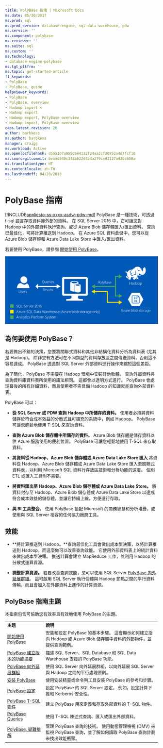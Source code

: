 ```yaml
---
title: PolyBase 指南 | Microsoft Docs
ms.date: 05/30/2017
ms.prod: sql
ms.prod_service: database-engine, sql-data-warehouse, pdw
ms.service: ''
ms.component: polybase
ms.reviewer: ''
ms.suite: sql
ms.custom: ''
ms.technology:
- database-engine-polybase
ms.tgt_pltfrm: ''
ms.topic: get-started-article
f1_keywords:
- PolyBase
- PolyBase, guide
helpviewer_keywords:
- PolyBase
- PolyBase, overview
- Hadoop import ×
- Hadoop export
- Hadoop export, PolyBase overview
- Hadoop import, PolyBase overview
caps.latest.revision: 26
author: barbkess
ms.author: barbkess
manager: craigg
ms.workload: Active
ms.openlocfilehash: d5aa107a95505e4132f24aa2cf20952a4d7fcf10
ms.sourcegitcommit: beaad940c348ab22d4b4a279ced3137ad30c658a
ms.translationtype: HT
ms.contentlocale: zh-TW
ms.lasthandoff: 04/20/2018
---
```

# <a name="polybase-guide"></a>PolyBase 指南
[!INCLUDE[appliesto-ss-xxxx-asdw-pdw-md](../../includes/appliesto-ss-xxxx-asdw-pdw-md.md)]
  PolyBase 是一種技術，可透過 t-sql 語言存取資料庫外部的資料。  在 SQL Server 2016 中，它可讓您對 Hadoop 中的外部資料執行查詢，或從 Azure Blob 儲存體匯入/匯出資料。 查詢已最佳化，可將計算推送到 Hadoop。 在 Azure SQL 資料倉儲中，您可以從 Azure Blob 儲存體和 Azure Data Lake Store 中匯入/匯出資料。
  
  
 若要使用 PolyBase，請參閱 [開始使用 PolyBase](../../relational-databases/polybase/get-started-with-polybase.md)。  
  
 ![PolyBase 邏輯](../../relational-databases/polybase/media/polybase-logical.png "PolyBase 邏輯")  
  
## <a name="why-use-polybase"></a>為何要使用 PolyBase？  
若要做出不錯的決策，您要將關聯式資料和其他非結構化資料分析為資料表 (尤其是 Hadoop)。 除非您有方法可在不同類型的資料存放區之間傳送資料，否則這不容易達成。 PolyBase 透過對 SQL Server 外部資料進行操作來縮短這個差距。  
  
為了簡化，PolyBase 不需要在 Hadoop 環境中安裝其他軟體。 查詢外部資料與查詢資料庫資料表所使用的語法相同。 這都會以透明方式進行。 PolyBase 會處理幕後的所有詳細資料，而且使用者不需具備 Hadoop 的知識就能查詢外部資料表。 
  
 PolyBase 可以：  
  
-   **從 SQL Server 或 PDW 查詢 Hadoop 中所儲存的資料。** 使用者必須將資料儲存於符合成本效益的分散式且可擴充的系統中，例如 Hadoop。 PolyBase 可讓您輕鬆地使用 T-SQL 來查詢資料。  
  
-   **查詢 Azure Blob 儲存體中所儲存的資料。** Azure Blob 儲存體是儲存資料以供 Azure 服務使用的便利位置。  PolyBase 可讓您輕鬆地使用 T-SQL 來存取資料。  
  
-   **將資料從 Hadoop、Azure Blob 儲存體或 Azure Data Lake Store 匯入** 將資料從 Hadoop、Azure Blob 儲存體或 Azure Data Lake Store 匯入至關聯式資料表，以利用 Microsoft SQL 資料行存放區技術和分析功能的速度。 個別 ETL 或匯入工具則不需要。  

-   **將資料匯出至 Hadoop、Azure Blob 儲存體或 Azure Data Lake Store。** 將資料封存至 Hadoop、Azure Blob 儲存體或 Azure Data Lake Store 以達成符合成本效益的儲存體，並讓它持續上線，方便進行存取。  
  
-   **與 BI 工具整合。** 使用 PolyBase 搭配 Microsoft 的商務智慧和分析堆疊，或使用與 SQL Server 相容的任何協力廠商工具。  
  
## <a name="performance"></a>效能  
  
-   **將計算推送到 Hadoop。**查詢最佳化工具會做出成本型決策，以將計算推送到 Hadoop，而這麼做可以改善查詢效能。  它使用外部資料表上的統計資料來做出成本型決策。 推送計算會建立 MapReduce 工作，並利用 Hadoop 的分散式運算資源。  
  
-   **調整計算資源。** 若要改善查詢效能，您可以使用 SQL Server [PolyBase 向外延展群組](../../relational-databases/polybase/polybase-scale-out-groups.md)。 這可啟用 SQL Server 執行個體與 Hadoop 節點之間的平行資料傳輸，而且會加入在外部資料上運作的計算資源。  
  
## <a name="polybase-guide-topics"></a>PolyBase 指南主題  
 本指南包含可協助您有效率且有效地使用 PolyBase 的主題。  
  
|||  
|-|-|  
|**主題**|**說明**|  
|[開始使用 PolyBase](../../relational-databases/polybase/get-started-with-polybase.md)|安裝和設定 PolyBase 的基本步驟。 這會顯示如何建立指向 Hadoop 或 Azure Blob 儲存體中資料的外部物件，並提供查詢範例。|  
|[PolyBase 建立版本的功能摘要](../../relational-databases/polybase/polybase-versioned-feature-summary.md)|描述 SQL Server、SQL Database 和 SQL Data Warehouse 支援的 PolyBase 功能。|  
|[PolyBase 向外延展群組](../../relational-databases/polybase/polybase-scale-out-groups.md)|使用 SQL Server 向外延展群組，以向外延展 SQL Server 與 Hadoop 之間的平行處理原則。|  
|[安裝 PolyBase](../../relational-databases/polybase/polybase-installation.md)|使用安裝精靈或命令列工具安裝 PolyBase 的參考和步驟。|  
|[PolyBase 設定](../../relational-databases/polybase/polybase-configuration.md)|設定 PolyBase 的 SQL Server 設定。  例如，設定計算下推和 Kerberos 安全性。|  
|[PolyBase T-SQL 物件](../../relational-databases/polybase/polybase-t-sql-objects.md)|建立 PolyBase 用來定義和存取外部資料的 T-SQL 物件。|  
|[PolyBase Queries](../../relational-databases/polybase/polybase-queries.md)|使用 T-SQL 陳述式查詢、匯入或匯出外部資料。|  
|[PolyBase, 疑難排解](../../relational-databases/polybase/polybase-troubleshooting.md)|管理 PolyBase 查詢的技術。 使用動態管理檢視 (DMV) 來監視 PolyBase 查詢，並了解如何讀取 PolyBase 查詢計劃來找出效能瓶頸。|  
  
  
